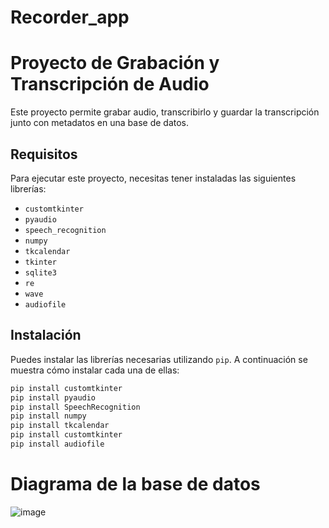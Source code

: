 # Recorder_app
# Proyecto de Grabación y Transcripción de Audio

Este proyecto permite grabar audio, transcribirlo y guardar la transcripción junto con metadatos en una base de datos.

## Requisitos

Para ejecutar este proyecto, necesitas tener instaladas las siguientes librerías:

- `customtkinter`
- `pyaudio`
- `speech_recognition`
- `numpy`
- `tkcalendar`
- `tkinter`
- `sqlite3`
- `re`
- `wave`
- `audiofile`


## Instalación

Puedes instalar las librerías necesarias utilizando `pip`. A continuación se muestra cómo instalar cada una de ellas:

```sh
pip install customtkinter
pip install pyaudio
pip install SpeechRecognition
pip install numpy
pip install tkcalendar
pip install customtkinter
pip install audiofile
```
# Diagrama de la base de datos
![image](https://github.com/user-attachments/assets/c7e250f1-57b5-47fa-923d-e50be3f0c54b)
